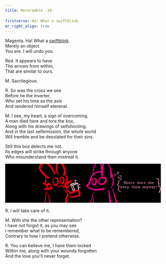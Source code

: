 ```yaml
---
title: Moreramble -18-

firstverse: Ha! What a swiftblink.
mr_right_align: true
---
```


<p class="clr-m-w">
<span class="mr-name-span">Magenta.</span>
Ha! What a <a href="/illusts/240727-255-0-255">swiftblink</a>.<br>
Merely an object<br>
You are. I will undo you.
</p>

<p class="clr-r-w">
<span class="mr-name-span">Red.</span>
It appears to have<br>
The arrows from within,<br>
That are similar to ours.
</p>

<p class="clr-m-w">
<span class="mr-name-span">M.</span>
Sacrilegious.
</p>

<p class="clr-r-w">
<span class="mr-name-span">R.</span>
So was the cross we see<br>
Before he the inverter,<br>
Who set his time as the axis<br>
And rendered himself eterenal.
</p>

<p class="clr-m-w">
<span class="mr-name-span">M.</span>
I see, my heart, a sign of overcoming.<br>
A man died here and tore the box,<br>
Along with his drawings of selfshooting.<br>
And in the last selfemission, the whole world<br>
Will tremble and be desolated for their sins.
</p>

<p class="clr-m-w">
Still this box delects me not.<br>
Its edges will strike through anyone<br>
Who misunderstand then mistreat it.
</p>

![/imgs_moreramble/240728_mr18_2.png](/imgs_moreramble/240728_mr18_2.png)
<p class="clr-r-w">
<span class="mr-name-span">R.</span>
I will take care of it.
</p>

<p class="clr-m-w">
<span class="mr-name-span">M.</span>
With she the other representation?<br>
I have not forgot it, as you may see<br>
I remember what to be remembered,<br>
Contrary to how I pretend otherwise.
</p>

<p class="clr-r-w">
<span class="mr-name-span">R.</span>
You can believe me, I have them locked<br>
Within me, along with your wounds forgotten<br>
And the love you'll never forget.
</p>

